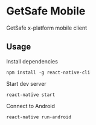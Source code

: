 # GetSafe Mobile

GetSafe x-platform mobile client

## Usage

Install dependencies

```
npm install -g react-native-cli
```

Start dev server
```
react-native start
```

Connect to Android
```
react-native run-android
```
